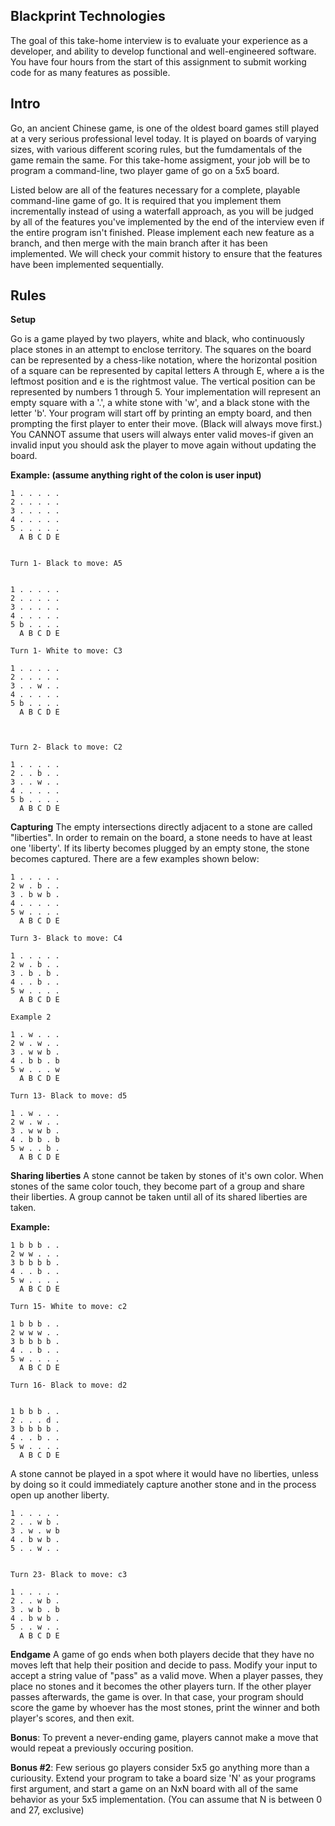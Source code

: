 Blackprint Technologies
-

The goal of this take-home interview is to evaluate your experience as a developer,
and ability to develop functional and well-engineered software. You have four hours
from the start of this assignment to submit working code for as many features as possible.

Intro
-

Go, an ancient Chinese game, is one of the oldest board games still played 
at a very serious professional level today.
It is played on boards of varying sizes, with various different scoring rules, 
but the fumdamentals of the game remain the same. For this take-home assigment,
your job will be to program a command-line, two player game of go on a 5x5 board.

Listed below are all of the features necessary for a complete, playable command-line
game of go. It is required that you implement them incrementally instead of using a 
waterfall approach, as you will be judged by all of the features you've implemented by the 
end of the interview even if the entire program isn't finished. 
Please implement each new feature as a branch, and then merge with the main branch after it 
has been implemented. We will check your commit history to ensure that the features have been implemented sequentially.


Rules
-

**Setup**

Go is a game played by two players, white and black, who continuously place stones in an
attempt to enclose territory. The squares on the board can be represented by a chess-like notation,
where the horizontal position of a square can be represented by capital letters A through E,
where a is the leftmost position and e is the rightmost value. The vertical position can be represented 
by numbers 1 through 5. Your implementation will represent an empty square with a '.', a white stone with 
'w', and a black stone with the letter 'b'. Your program will start off by printing an empty board,
and then prompting the first player to enter their move. (Black will always move first.) 
You CANNOT assume that users will always enter valid moves-if given an invalid input you should ask the
player to move again without updating the board.

**Example: (assume anything right of the colon is user input)**



``````Game started
1 . . . . .
2 . . . . .
3 . . . . .
4 . . . . .
5 . . . . .
  A B C D E


Turn 1- Black to move: A5


1 . . . . .
2 . . . . .
3 . . . . .
4 . . . . .
5 b . . . .
  A B C D E

Turn 1- White to move: C3

1 . . . . .
2 . . . . .
3 . . w . .
4 . . . . .
5 b . . . .
  A B C D E



Turn 2- Black to move: C2

1 . . . . .
2 . . b . .
3 . . w . .
4 . . . . .
5 b . . . .
  A B C D E
``````


**Capturing**
The empty intersections directly adjacent to a stone are called "liberties". In order
to remain on the board, a stone needs to have at least one 'liberty'. If its liberty becomes
plugged by an empty stone, the stone becomes captured. There are a few examples shown below:

```
1 . . . . .
2 w . b . .
3 . b w b .
4 . . . . .
5 w . . . .
  A B C D E

Turn 3- Black to move: C4

1 . . . . .
2 w . b . .
3 . b . b .
4 . . b . .
5 w . . . .
  A B C D E

Example 2

1 . w . . .
2 w . w . .
3 . w w b .
4 . b b . b
5 w . . . w
  A B C D E

Turn 13- Black to move: d5

1 . w . . .
2 w . w . .
3 . w w b .
4 . b b . b
5 w . . b .
  A B C D E
```
**Sharing liberties**
A stone cannot be taken by stones of it's own color. When stones of the same color touch,
they become part of a group and share their liberties. A group cannot be taken until all of 
its shared liberties are taken. 


**Example:**

```
1 b b b . .
2 w w . . .
3 b b b b .
4 . . b . .
5 w . . . .
  A B C D E

Turn 15- White to move: c2
 
1 b b b . .
2 w w w . .
3 b b b b .
4 . . b . .
5 w . . . .
  A B C D E
 
Turn 16- Black to move: d2
    

1 b b b . .
2 . . . d .
3 b b b b .
4 . . b . .
5 w . . . .
  A B C D E
```

A stone cannot be played in a spot where it would have no liberties, unless by doing so it could immediately 
capture another stone and in the process open up another liberty.

```
1 . . . . .
2 . . w b .
3 . w . w b
4 . b w b .
5 . . w . .


Turn 23- Black to move: c3

1 . . . . .
2 . . w b .
3 . w b . b
4 . b w b .
5 . . w . .
  A B C D E

```
**Endgame**
A game of go ends when both players decide that they have no moves 
left that help their position and decide to pass. Modify your input to accept a 
string value of "pass" as a valid move.
When a player passes, they place no stones and it becomes the other players turn.
If the other player passes afterwards, the game is over. In that case, your program should 
score the game by whoever has the most stones, print the winner and both player's scores,
and then exit.


**Bonus**:
To prevent a never-ending game, players cannot make a move that would repeat a
previously occuring position. 


**Bonus #2**:
Few serious go players consider 5x5 go anything more than a curiousity. Extend your
program to take a board size 'N' as your programs first argument, and start a game
on an NxN board with all of the same behavior as your 5x5 implementation.
(You can assume that N is between 0 and 27, exclusive)
